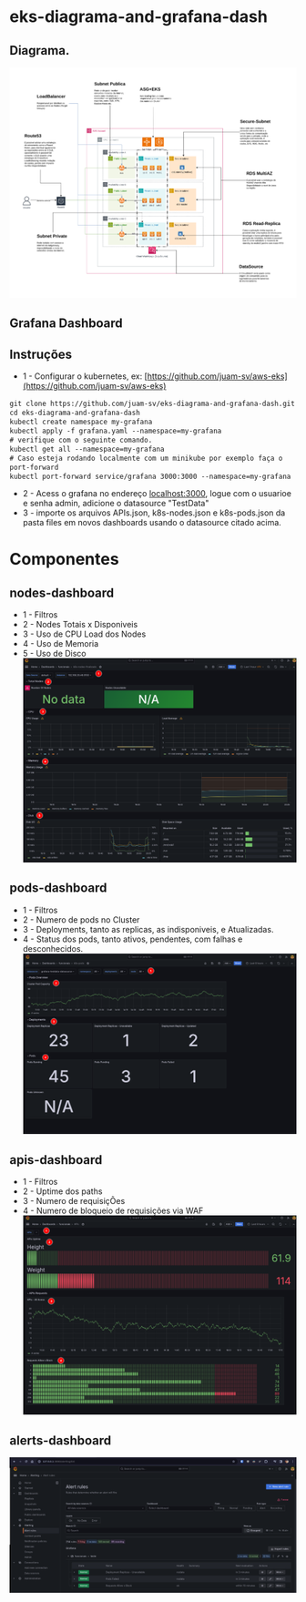 
# eks-diagrama-and-grafana-dash

## Diagrama.

![Alt text](./eks.drawio.svg)

## Grafana Dashboard

## Instruções
- 1 - Configurar o kubernetes, ex: [https://github.com/juam-sv/aws-eks](https://github.com/juam-sv/aws-eks)
```shell
git clone https://github.com/juam-sv/eks-diagrama-and-grafana-dash.git
cd eks-diagrama-and-grafana-dash
kubectl create namespace my-grafana
kubectl apply -f grafana.yaml --namespace=my-grafana
# verifique com o seguinte comando.
kubectl get all --namespace=my-grafana
# Caso esteja rodando localmente com um minikube por exemplo faça o port-forward
kubectl port-forward service/grafana 3000:3000 --namespace=my-grafana
```
- 2 - Acess o grafana no endereço [localhost:3000](localhost:3000), logue com o usuarioe e senha admin, adicione o datasource "TestData"
- 3 - importe os arquivos APIs.json, k8s-nodes.json e k8s-pods.json da pasta files em novos dashboards usando o datasource citado acima.

# Componentes
## nodes-dashboard
- 1 - Filtros
- 2 - Nodes Totais x Disponiveis
- 3 - Uso de CPU Load dos Nodes
- 4 - Uso de Memoria
- 5 - Uso de Disco
![Alt text](./k8s-nodes.png)

## pods-dashboard
- 1 - Filtros
- 2 - Numero de pods no Cluster
- 3 - Deployments, tanto as replicas, as indisponiveis, e Atualizadas.
- 4 - Status dos pods, tanto ativos, pendentes, com falhas e desconhecidos.
![Alt text](./k8s-pods.png)

## apis-dashboard
- 1 - Filtros
- 2 - Uptime dos paths
- 3 - Numero de requisiçÕes
- 4 - Numero de bloqueio de requisições via WAF
![Alt text](./APIs.png)

## alerts-dashboard
![Alt text](./alerts-dashboard.png)